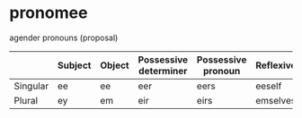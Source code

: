 # pronomee

agender pronouns (proposal)

|          | Subject | Object | Possessive determiner | Possessive pronoun | Reflexive |
|----------|---------|--------|-----------------------|--------------------|-----------|
| Singular |    ee   |   ee   |          eer          |        eers        |  eeself   |
| Plural   |    ey   |   em   |          eir          |        eirs        |  emselves |
